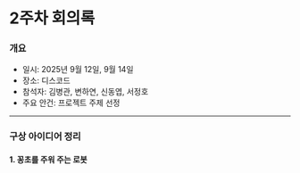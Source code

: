 # 2주차 회의록

### 개요
- 일시: 2025년 9월 12일, 9월 14일
- 장소: 디스코드
- 참석자: 김병관, 변하연, 신동엽, 서정호  
- 주요 안건: 프로젝트 주제 선정  

---

### 구상 아이디어 정리

#### 1. 꽁초를 주워 주는 로봇
  
